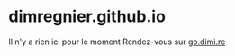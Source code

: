 # dimregnier.github.io
Il n'y a rien ici pour le moment
Rendez-vous sur [go.dimi.re](https://go.dimi.re)
